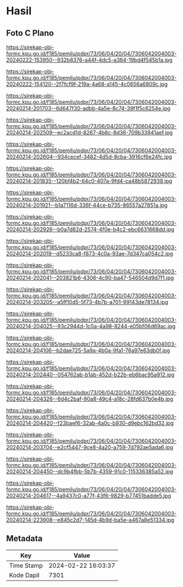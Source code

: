 # Hasil

## Foto C Plano

https://sirekap-obj-formc.kpu.go.id/f185/pemilu/pdpr/73/06/04/20/04/7306042004003-20240222-153950--932b8376-a44f-4dc5-a384-19bd4f545b1a.jpg

https://sirekap-obj-formc.kpu.go.id/f185/pemilu/pdpr/73/06/04/20/04/7306042004003-20240222-154120--2f7fcf9f-219a-4a68-a145-4c0656a6809c.jpg

https://sirekap-obj-formc.kpu.go.id/f185/pemilu/pdpr/73/06/04/20/04/7306042004003-20240214-201703--6d647f30-adbb-4a5e-8c74-39f1f5c6254e.jpg

https://sirekap-obj-formc.kpu.go.id/f185/pemilu/pdpr/73/06/04/20/04/7306042004003-20240214-202509--ec2acd1d-8267-4b8c-8d36-709b33941aef.jpg

https://sirekap-obj-formc.kpu.go.id/f185/pemilu/pdpr/73/06/04/20/04/7306042004003-20240214-202604--934cecef-3482-4d5d-8cba-3916cf6e24fc.jpg

https://sirekap-obj-formc.kpu.go.id/f185/pemilu/pdpr/73/06/04/20/04/7306042004003-20240214-201835--120bf4b2-64c0-407a-9fd4-ca48b5872938.jpg

https://sirekap-obj-formc.kpu.go.id/f185/pemilu/pdpr/73/06/04/20/04/7306042004003-20240214-201921--b1a7116d-336f-44ce-b735-86557a27851a.jpg

https://sirekap-obj-formc.kpu.go.id/f185/pemilu/pdpr/73/06/04/20/04/7306042004003-20240214-202926--b0a7d82d-2574-4f0e-b4c2-ebc6631668dd.jpg

https://sirekap-obj-formc.kpu.go.id/f185/pemilu/pdpr/73/06/04/20/04/7306042004003-20240214-202019--d5233ca8-f873-4c0a-93ae-7d347ca054c2.jpg

https://sirekap-obj-formc.kpu.go.id/f185/pemilu/pdpr/73/06/04/20/04/7306042004003-20240214-202041--203821b6-4306-4c90-ba47-546504d9d7f1.jpg

https://sirekap-obj-formc.kpu.go.id/f185/pemilu/pdpr/73/06/04/20/04/7306042004003-20240214-203205--a5ff10d5-5f73-4b7b-a701-99143de78134.jpg

https://sirekap-obj-formc.kpu.go.id/f185/pemilu/pdpr/73/06/04/20/04/7306042004003-20240214-204025--93c2944d-1c0a-4a98-8244-e05bf06d69ac.jpg

https://sirekap-obj-formc.kpu.go.id/f185/pemilu/pdpr/73/06/04/20/04/7306042004003-20240214-204106--b2dae725-5a9a-4b0a-9fa1-76a97e63db0f.jpg

https://sirekap-obj-formc.kpu.go.id/f185/pemilu/pdpr/73/06/04/20/04/7306042004003-20240214-202440--054762ab-b1ab-452d-b22b-eb6bac95a912.jpg

https://sirekap-obj-formc.kpu.go.id/f185/pemilu/pdpr/73/06/04/20/04/7306042004003-20240214-204326--6d4c2baf-90a8-49c4-a18c-28fd637b0e4b.jpg

https://sirekap-obj-formc.kpu.go.id/f185/pemilu/pdpr/73/06/04/20/04/7306042004003-20240214-204420--f23baef6-32ab-4a0c-b930-d9ebc162bd32.jpg

https://sirekap-obj-formc.kpu.go.id/f185/pemilu/pdpr/73/06/04/20/04/7306042004003-20240214-203704--e2cf5447-9ce8-4a20-a759-7d792ae5ada6.jpg

https://sirekap-obj-formc.kpu.go.id/f185/pemilu/pdpr/73/06/04/20/04/7306042004003-20240214-204450--dc9b4fbb-5b7b-4359-91c0-115336385a52.jpg

https://sirekap-obj-formc.kpu.go.id/f185/pemilu/pdpr/73/06/04/20/04/7306042004003-20240214-204617--4a9437c0-a77f-43f6-9829-b77451badde5.jpg

https://sirekap-obj-formc.kpu.go.id/f185/pemilu/pdpr/73/06/04/20/04/7306042004003-20240214-223908--e845c2d7-145d-4b9d-ba5e-a467a8e51334.jpg


## Metadata

| Key        | Value               |
| ---------- | ------------------- |
| Time Stamp | 2024-02-22 16:03:37 |
| Kode Dapil | 7301                |



